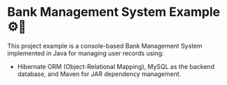 # Bank Management System Example ⚙️🏦

This project example is a console-based Bank Management System implemented in Java  for managing user records using: 
  -  Hibernate ORM (Object-Relational Mapping), MySQL as the backend database, and Maven for JAR dependency management.
